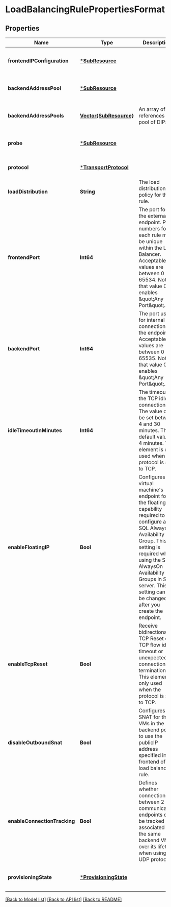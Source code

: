 # LoadBalancingRulePropertiesFormat


## Properties
Name | Type | Description | Notes
------------ | ------------- | ------------- | -------------
**frontendIPConfiguration** | [***SubResource**](SubResource.md) |  | [optional] [default to nothing]
**backendAddressPool** | [***SubResource**](SubResource.md) |  | [optional] [default to nothing]
**backendAddressPools** | [**Vector{SubResource}**](SubResource.md) | An array of references to pool of DIPs. | [optional] [default to nothing]
**probe** | [***SubResource**](SubResource.md) |  | [optional] [default to nothing]
**protocol** | [***TransportProtocol**](TransportProtocol.md) |  | [default to nothing]
**loadDistribution** | **String** | The load distribution policy for this rule. | [optional] [default to nothing]
**frontendPort** | **Int64** | The port for the external endpoint. Port numbers for each rule must be unique within the Load Balancer. Acceptable values are between 0 and 65534. Note that value 0 enables \&quot;Any Port\&quot;. | [default to nothing]
**backendPort** | **Int64** | The port used for internal connections on the endpoint. Acceptable values are between 0 and 65535. Note that value 0 enables \&quot;Any Port\&quot;. | [optional] [default to nothing]
**idleTimeoutInMinutes** | **Int64** | The timeout for the TCP idle connection. The value can be set between 4 and 30 minutes. The default value is 4 minutes. This element is only used when the protocol is set to TCP. | [optional] [default to nothing]
**enableFloatingIP** | **Bool** | Configures a virtual machine&#39;s endpoint for the floating IP capability required to configure a SQL AlwaysOn Availability Group. This setting is required when using the SQL AlwaysOn Availability Groups in SQL server. This setting can&#39;t be changed after you create the endpoint. | [optional] [default to nothing]
**enableTcpReset** | **Bool** | Receive bidirectional TCP Reset on TCP flow idle timeout or unexpected connection termination. This element is only used when the protocol is set to TCP. | [optional] [default to nothing]
**disableOutboundSnat** | **Bool** | Configures SNAT for the VMs in the backend pool to use the publicIP address specified in the frontend of the load balancing rule. | [optional] [default to nothing]
**enableConnectionTracking** | **Bool** | Defines whether connections between 2 communicating endpoints can be tracked and associated to the same backend VM over its lifetime when using UDP protocol. | [optional] [default to nothing]
**provisioningState** | [***ProvisioningState**](ProvisioningState.md) |  | [optional] [default to nothing]


[[Back to Model list]](../README.md#models) [[Back to API list]](../README.md#api-endpoints) [[Back to README]](../README.md)


